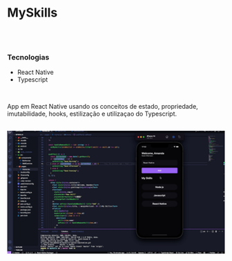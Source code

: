 <h1>MySkills</h1>
<br />
<br />

<h3>Tecnologias</h3>
<ul>
  <li>React Native</li>
  <li>Typescript</li>
</ul>

<br />

<p>App em React Native usando os conceitos de estado, propriedade, imutabilidade, hooks, estilização e utilizaçao do Typescript.</p>

<br />

<img src="./assets/MySkills.jpg">
